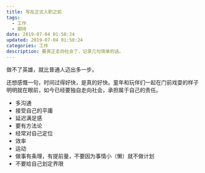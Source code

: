 ```yaml
---
title: 写在正式入职之前
tags:
  - 工作
  - 期待
date: 2019-07-04 01:50:24
updated: 2019-07-04 01:50:24
categories: 工作
description: 要真正走向社会了，记录几句简单的话。
---
```


做不了英雄，就比普通人迈出多一步。

还想感慨一句，时间过得好快，是真的好快。童年和玩伴们一起在门前戏耍的样子明明就在眼前，如今已经要独自走向社会，承担属于自己的责任。

- 多沟通
- 接受自己的平庸
- 延迟满足感
- 要有方法论
- 经常对自己定位
- 效率
- 运动
- 做事有条理，有提前量，不要因为事情小（懒）就不做计划
- 不要给自己划定界限

<!-- more -->


